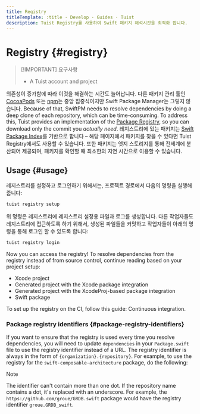 ```yaml
---
title: Registry
titleTemplate: :title · Develop · Guides · Tuist
description: Tuist Registry를 사용하여 Swift 패키지 해석시간을 최적화 합니다.
---
```


# Registry {#registry}

> [!IMPORTANT] 요구사항
>
> - A <LocalizedLink href="/server/introduction/accounts-and-projects">Tuist account and project</LocalizedLink>

의존성이 증가함에 따라 이것을 해결하는 시간도 늘어납니다. 다른 패키지 관리 툴인 [CocoaPods](https://cocoapods.org/) 또는 [npm](https://www.npmjs.com/)는 중앙 집중식이지만 Swift Package Manager는 그렇지 않습니다. Because of that, SwiftPM needs to resolve dependencies by doing a deep clone of each repository, which can be time-consuming. To address this, Tuist provides an implementation of the [Package Registry](https://github.com/swiftlang/swift-package-manager/blob/main/Documentation/PackageRegistry/PackageRegistryUsage.md), so you can download only the commit you _actually need_. 레지스트리에 있는 패키지는 [Swift Package Index](https://swiftpackageindex.com/)를 기반으로 합니다 – 해당 페이지에서 패키지를 찾을 수 있다면 Tuist Registry에서도 사용할 수 있습니다. 또한 패키지는 엣지 스토리지를 통해 전세계에 분산되어 제공되며, 패키지를 확인할 때 최소한의 지연 시간으로 이용할 수 있습니다.

## Usage {#usage}

레지스트리를 설정하고 로그인하기 위해서는, 프로젝트 경로에서 다음의 명령을 실행해줍니다:

```bash
tuist registry setup
```

위 명령은 레지스트리에 레지스트리 설정용 파일과 로그를 생성합니다. 다른 작업자들도 레지스트리에 접근하도록 하기 위해서, 생성된 파일들을 커밋하고 작업자들이 아래의 명령을 통해 로그인 할 수 있도록 합니다:

```bash
tuist registry login
```

Now you can access the registry! To resolve dependencies from the registry instead of from source control, continue reading based on your project setup:

- <LocalizedLink href="/guides/develop/registry/xcode-project">Xcode project</LocalizedLink>
- <LocalizedLink href="/guides/develop/registry/generated-project">Generated project with the Xcode package integration</LocalizedLink>
- <LocalizedLink href="/guides/develop/registry/xcodeproj-integration">Generated project with the XcodeProj-based package integration</LocalizedLink>
- <LocalizedLink href="/guides/develop/registry/swift-package">Swift package</LocalizedLink>

To set up the registry on the CI, follow this guide: <LocalizedLink href="/guides/develop/registry/continuous-integration">Continuous integration</LocalizedLink>.

### Package registry identifiers {#package-registry-identifiers}

If you want to ensure that the registry is used every time you resolve dependencies, you will need to update `dependencies` in your `Package.swift` file to use the registry identifier instead of a URL. The registry identifier is always in the form of `{organization}.{repository}`. For example, to use the registry for the `swift-composable-architecture` package, do the following:

> [!NOTE]
> The identifier can't contain more than one dot. If the repository name contains a dot, it's replaced with an underscore.
> For example, the `https://github.com/groue/GRDB.swift` package would have the registry identifier `groue.GRDB_swift`.
